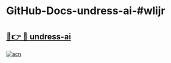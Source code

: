 # GitHub-Docs-undress-ai-#wlijr

# <h2><a href="https://andorid.site?title=undress-ai&ref=07A">🔗👉 🔴 undress-ai</a></h2>

[![acn](https://github.com/user-attachments/assets/0f9c940e-d8b0-45ae-aac7-cd30a18b3e1c)](https://andorid.site?title=undress-ai&ref=07A)

